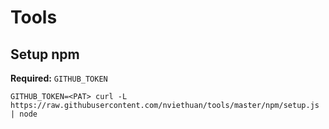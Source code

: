 # Tools

## Setup npm

**Required:** `GITHUB_TOKEN`

```
GITHUB_TOKEN=<PAT> curl -L https://raw.githubusercontent.com/nviethuan/tools/master/npm/setup.js | node
```
